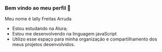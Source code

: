 ### Bem vindo ao meu perfil 👋

Meu nome é Ially Freitas Arruda
- Estou estudando na Alura;
- Estou me desenvolvendo na linguagem javaScript
- Utilizo esse espaço para minha organização e compartilhamento dos meus projetos desenvolvidos.
